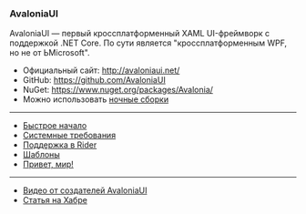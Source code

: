 ### AvaloniaUI

AvaloniaUI — первый кроссплатформенный XAML UI-фреймворк с поддержкой .NET Core. По сути является "кроссплатформенным WPF, но не от ЬMicrosoft".

* Официальный сайт: http://avaloniaui.net/
* GitHub: https://github.com/AvaloniaUI
* NuGet: https://www.nuget.org/packages/Avalonia/
* Можно использовать [ночные сборки](https://github.com/AvaloniaUI/Avalonia/wiki/Using-nightly-build-feed)

* * *

* [Быстрое начало](QuickStart.md)
* [Системные требования](SystemRequirements.md)
* [Поддержка в Rider](Rider.md)
* [Шаблоны](Templates.md)
* [Привет, мир!](HelloWorld.md)

* * *

* [Видео от создателей AvaloniaUI](https://www.youtube.com/watch?v=8qzqweimcFs)
* [Статья на Хабре](https://habr.com/post/349394/)

